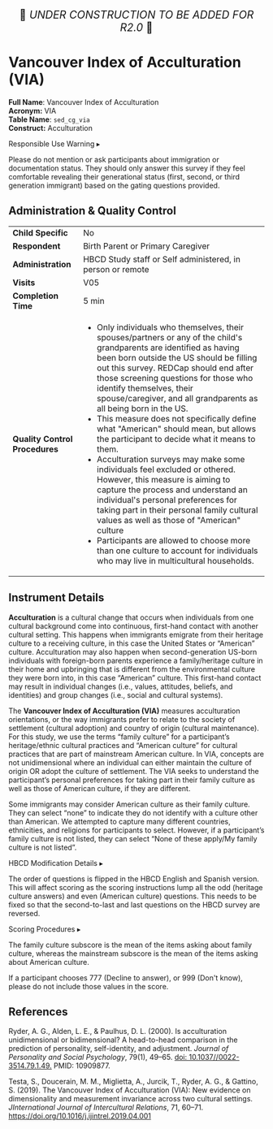 <p style="text-align: center; font-size: 1.5em;">🚧 <i>UNDER CONSTRUCTION TO BE ADDED FOR R2.0</i> 🚧 </p>

# Vancouver Index of Acculturation (VIA)

**Full Name**: Vancouver Index of Acculturation       
**Acronym:** VIA           
**Table Name**: `sed_cg_via`    
**Construct:** Acculturation

<div id="alert" class="alert-banner" onclick="toggleCollapse(this)">
  <span class="emoji"><i class="fas fa-exclamation-triangle"></i></span>
  <span class="text-with-link">
  <span class="text">Responsible Use Warning</span>
  <a class="anchor-link" href="#alert" title="Copy link">
  <i class="fa-solid fa-link"></i>
  </a>
  </span>
  <span class="arrow">▸</span>
</div>
<div class="alert-collapsible-content">
<p>Please do not mention or ask participants about immigration or documentation status. They should only answer this survey if they feel comfortable revealing their generational status (first, second, or third generation immigrant) based on the gating questions provided.</p>
</div>

## Administration & Quality Control

<table class="table-no-vertical-lines" style="width: 100%; border-collapse: collapse; table-layout: fixed;">
<tbody>
<tr><td><b>Child Specific</b></td>
<td>No</td></tr>
<tr><td><b>Respondent</b></td>
<td>Birth Parent or Primary Caregiver</td></tr>
<tr><td><b>Administration</b></td>
<td style="word-wrap: break-word; white-space: normal;">HBCD Study staff or Self administered, in person or remote</td></tr>
<tr><td><b>Visits</b></td>
<td>V05</td></tr>
<tr><td><b>Completion Time</b></td>
<td>5 min</td></tr>
<tr><td><b>Quality Control Procedures</b></td>
<td style="word-wrap: break-word; white-space: normal;">
<ul>
  <li>Only individuals who themselves, their spouses/partners or any of the child's grandparents are identified as having been born outside the US should be filling out this survey. REDCap should end after those screening questions for those who identify themselves, their spouse/caregiver, and all grandparents as all being born in the US.</li>
  <li>This measure does not specifically define what "American" should mean, but allows the participant to decide what it means to them.</li>
  <li>Acculturation surveys may make some individuals feel excluded or othered. However, this measure is aiming to capture the process and understand an individual's personal preferences for taking part in their personal family cultural values as well as those of "American" culture</li>
  <li>Participants are allowed to choose more than one culture to account for individuals who may live in multicultural households.</li>
</ul>
</td></tr>      
</tbody>
</table>

## Instrument Details

**Acculturation** is a cultural change that occurs when individuals from one cultural background come into continuous, first-hand contact with another cultural setting. This happens when immigrants emigrate from their heritage culture to a receiving culture, in this case the United States or “American” culture. Acculturation may also happen when second-generation US-born individuals with foreign-born parents experience a family/heritage culture in their home and upbringing that is different from the environmental culture they were born into, in this case “American” culture. This first-hand contact may result in individual changes (i.e., values, attitudes, beliefs, and identities) and group changes (i.e., social and cultural systems). 

The **Vancouver Index of Acculturation (VIA)** measures acculturation orientations, or the way immigrants prefer to relate to the society of settlement (cultural adoption) and country of origin (cultural maintenance). For this study, we use the terms “family culture” for a participant’s heritage/ethnic cultural practices and “American culture” for cultural practices that are part of mainstream American culture. In VIA, concepts are not unidimensional where an individual can either maintain the culture of origin OR adopt the culture of settlement. The VIA seeks to understand the participant’s personal preferences for taking part in their family culture as well as those of American culture, if they are different.

Some immigrants may consider American culture as their family culture. They can select “none” to indicate they do not identify with a culture other than American. We attempted to capture many different countries, ethnicities, and religions for participants to select. However, if a participant’s family culture is not listed, they can select “None of these apply/My family culture is not listed”.

<div id="hbcd-mod" class="table-banner" onclick="toggleCollapse(this)">
  <span class="emoji"><i class="fa fa-gear"></i></span>
  <span class="text-with-link">
  <span class="text">HBCD Modification Details</span>
  <a class="anchor-link" href="#hbcd-mod" title="Copy link">
  <i class="fa-solid fa-link"></i>
  </a>
  </span>
  <span class="arrow">▸</span>
</div>
<div class="collapsible-content">
<p>The order of questions is flipped in the HBCD English and Spanish version. This will affect scoring as the scoring instructions lump all the odd (heritage culture answers) and even (American culture) questions. This needs to be fixed so that the second-to-last and last questions on the HBCD survey are reversed.</p> 
</div>

<div id="scoring" class="table-banner" onclick="toggleCollapse(this)">
  <span class="emoji"><i class="fa fa-calculator"></i></span>
  <span class="text-with-link">
  <span class="text">Scoring Procedures</span>
  <a class="anchor-link" href="#scoring" title="Copy link">
  <i class="fa-solid fa-link"></i>
  </a>
  </span>
  <span class="arrow">▸</span>
</div>
<div class="collapsible-content">
<p>The family culture subscore is the mean of the items asking about family culture, whereas the mainstream subscore is the mean of the items asking about American culture.</p>
<p>If a participant chooses 777 (Decline to answer), or 999 (Don't know), please do not include those values in the score.</p>
</div>

## References

<div class="references">
  <p>Ryder, A. G., Alden, L. E., & Paulhus, D. L. (2000). Is acculturation unidimensional or bidimensional? A head-to-head comparison in the prediction of personality, self-identity, and adjustment. <i>Journal of Personality and Social Psychology</i>, 79(1), 49–65. <a href="https://doi.org/10.1037//0022-3514.79.1.49">doi: 10.1037//0022-3514.79.1.49.</a> PMID: 10909877.</p>
  <p>Testa, S., Doucerain, M. M., Miglietta, A., Jurcik, T., Ryder, A. G., & Gattino, S. (2019). The Vancouver Index of Acculturation (VIA): New evidence on dimensionality and measurement invariance across two cultural settings. <i>JInternational Journal of Intercultural Relations</i>, 71, 60–71. <a href="https://doi.org/10.1016/j.ijintrel.2019.04.001">https://doi.org/10.1016/j.ijintrel.2019.04.001</a></p>
</div>
<br>
<br>




